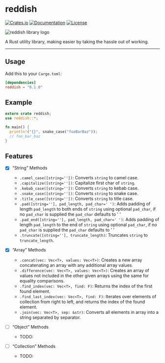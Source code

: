 # reddish

[![Crates.io](https://img.shields.io/crates/v/reddish.svg)](https://crates.io/crates/reddish)
[![Documentation](https://docs.rs/reddish/badge.svg)](https://docs.rs/reddish/)
[![License](https://img.shields.io/crates/l/octavo.svg)](LICENSE)

![reddish library logo](./docs/assets/reddish.png)

A Rust utility library, making easier by taking the hassle out of working.

---

## Usage

Add this to your `Cargo.toml`:

```toml
[dependencies]
reddish = "0.1.0"
```

## Example

```rust
extern crate reddish;
use reddish::*;

fn main() {
  println!("{}", snake_case("fooBarBaz"));
  // foo_bar_baz
}
```

## Features

- [x] “String” Methods
  - `.camel_case([string=''])`: Converts `string` to camel case.
  - `.capitalize([string=''])`: Capitalize first char of `string`.
  - `.kebab_case([string=''])`: Converts `string` to kebab case.
  - `.snake_case([string=''])`: Converts `string` to snake case.
  - `.title_case([string=''])`: Converts `string` to title case.
  - `.pad([string=''], pad_length, pad_char=' ')`: Adds padding of length `pad_length` to both ends of `string` using optional `pad_char`, if no `pad_char` is supplied the `pad_char` defaults to ' '
  - `.pad_end([string=''], pad_length, pad_char=' ')`: Adds padding of length `pad_length` to the end of `string` using optional `pad_char`, if no `pad_char` is supplied the `pad_char` defaults to ' '
  - `.truncate([string=''], truncate_length)`: Truncates `string` to `truncate_length`.

- [x] “Array” Methods
  - `.concat(vec: Vec<T>, values: Vec<T>)`: Creates a new array concatenating an array with any additional array values.
  - `.difference(vec: Vec<T>, values: Vec<T>)`: Creates an array of values not included in the other given arrays using the same for equality comparisons.
  - `.find_index(vec: Vec<T>, find: F)`: Returns the index of the first found element.
  - `.find_last_index(vec: Vec<T>, find: F)`: Iterates over elements of collection from right to left, and returns the index of the found element.
  - `.join(vec: Vec<T>, sep: &str)`: Converts all elements in array into a string separated by separator.

- [ ] “Object” Methods
  - TODO:

- [ ] “Collection” Methods
  - TODO:
